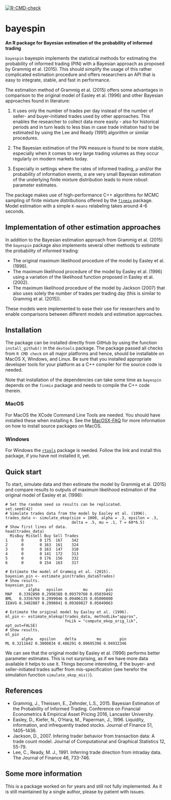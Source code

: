 [![R-CMD-check](https://github.com/simonsays1980/bayespin/actions/workflows/r-cmd-check.yml/badge.svg?branch=documentation)](https://github.com/simonsays1980/bayespin/actions/workflows/r-cmd-check.yml)

# bayespin
**An R package for Bayesian estimation of the probability of informed trading**

`bayespin` bayespin implements the statistical methods for estimating the
probability of informed trading (PIN) with a Bayesian approach as proposed by
Grammig et al. (2015). This should simplify the usage of this rather complicated
estimation procedure and offers researchers an API that is easy to integrate,
stable, and fast in performance.

The estimation method of Grammig et al. (2015) offers some advantages in
comparison to the original model of Easley et al. (1996) and other Bayesian
approaches found in literature:

1. It uses only the number of trades per day instead of the number of seller-
and buyer-initiated trades used by other approaches. This enables the researcher
to collect data more easily - also for historical periods and in turn leads to
less bias in case trade initiation had to be estimated by using the Lee and
Ready (1991) algorithm or similar procedures.

2. The Bayesian estimation of the PIN measure is found to be more stable,
especially when it comes to very large trading volumes as they occur regularly
on modern markets today.

3. Especially in settings where the rates of informed trading, $\mu$ and/or the
probability of information events, $\alpha$ are very small Bayesian estimation
of the underlying finite mixture distribution leads to more robust parameter
estimates.

The package makes use of high-performance C++ algorithms for MCMC sampling of
finite mixture distributions offered by the
[`finmix`](https://github.com/simonsays1980/finmix) package. Model estimation
with a simple `K-means` relabeling takes around 4-6 seconds.

## Implementation of other estimation approaches
In addition to the Bayesian estimation approach from Grammig et al. (2015) the
`bayespin` package also implements several other methods to estimate the
probability of informed trading:

* The original maximum likelihood procedure of the model by Easley et al. (1996).
* The maximum likelihood procedure of the model by Easley et al. (1996) using a
  variation of the likelihood function proposed in Easley et al. (2002).
* The maximum likelihood procedure of the model by Jackson (2007) that also uses
solely the   number of trades per trading day (this is similar to Grammig et al.
(2015)).

These models were implemented to ease their use for researchers and to enable
comparisons between different models and estimation approaches.

## Installation
The package can be installed directly from GitHub by using the function
`install_github()` in the `devtools` package. The package passed all checks from
`R CMD check` on all major platforms and hence, should be installable on MacOS
X, Windows, and Linux. Be sure that you installed appropriate developer tools
for your platform as a C++ compiler for the source code is needed.

Note that installation of the dependencies can take some time as `bayespin` 
depends on the `finmix` package and needs to compile the C++ code therein. 

### MacOS
For MacOS the XCode Command Line Tools are needed. You should have installed
these when installing `R`. See the
[MacOSX-FAQ](https://cran.r-project.org/bin/macosx/RMacOSX-FAQ.html#Installation-of-source-packages)
for more information on how to install source packages on MacOS.

### Windows
For Windows the [`rtools`](https://cran.r-project.org/bin/windows/Rtools/)
package is needed. Follow the link and install this package, if you have not
installed it, yet.

## Quick start
To start, simulate data and then estimate the model by Grammig et al. (2015) and
compare results to outputs of maximum likelihood estimation of the original
model of Easley et al. (1996):

```
# Set the random seed so results can be replicated.
set.seed(42)
# Simulate trades data from the model by Easley et al. (1996).
trades_data <- simulate_ekop(size = 1000, alpha = .3, epsilon = .3,
                             delta = .5, mu = .1, T = 60*6.5)
# Show first lines of data.
head(trades_data)
  MisBuy MisSell Buy Sell Trades
1      0       0 175  167    342
2      0       0 163  161    324
3      0       0 163  147    310
4      0       0 141  172    313
5      0       0 176  156    332
6      0       0 154  163    317

# Estimate the model of Grammig et al. (2015). 
bayesian_pin <- estimate_pin(trades_data$Trades)
# Show results.
bayesian_pin
          alpha   epsilon         mu        pin
MAP   0.3392890 0.2998388 0.09379760 0.05039492
BML   0.3356769 0.2999046 0.09406135 0.05000800
IEAVG 0.3402887 0.2998041 0.09369827 0.05049063

# Estimate the original model by Easley et al. (1996).
ml_pin <- estimate_mlekop(trades_data, methodLik="approx", 
                          fnLik = "compute_ekop_orig_lik", opt_out=FALSE)
# Show results.
ml_pin
       alpha   epsilon    delta         mu        pin
ML 0.3211642 0.3000834 0.486291 0.09695398 0.04932346
```
We can see that the original model by Easley et al. (1996) performs better 
parameter estimates. This is not surprising, as if we have more data available 
it helps to use it. Things become interesting, if the buyer- and 
seller-initiated trades suffer from mis-specification (see herefor the 
simulation function `simulate_ekop_mis()`). 

## References
* Grammig, J., Theissen, E., Zehnder, L.S., 2015. Bayesian Estimation of the
Probability of Informed Trading. Conference on Financial Econometrics &
Empirical Asset Pricing 2016, Lancaster University.
* Easley, D., Kiefer, N., O’Hara, M., Paperman, J., 1996. Liquidity,
information, and infrequently traded stocks. Journal of Finance 51, 1405–1436.
* Jackson, D., 2007. Infering trader behavior from transaction data: A trade
count model. Journal of Computational and Graphical Statistics 12, 55-79.
* Lee, C., Ready, M. J., 1991. Inferring trade direction from intraday data. The
Journal of Finance 46, 733-746.

## Some more information
This is a package worked on for years and still not fully implemented. As it is
still maintained by a single author, please by patient with issues.